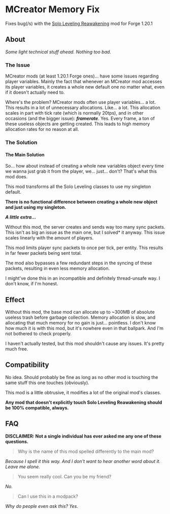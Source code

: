 # MCreator Memory Fix


Fixes bug(/s) with the [Solo Leveling Reawakening](https://www.curseforge.com/minecraft/mc-mods/solo-craft-reawakening)
mod for Forge 1.20.1

## About

*Some light technical stuff ahead. Nothing too bad.*

### The Issue

MCreator mods (at least 1.20.1 Forge ones)... have some issues regarding player variables. Mainly the fact that whenever an MCreator mod accesses
its player variables, it creates a whole new default one no matter what, even if it doesn't actually need to.

Where's the problem? MCreator mods often use player variables... a lot. 
This results in a lot of unnecessary allocations. Like... a lot. 
This allocation scales in part with tick rate (which is normally 20tps),
and in other occasions (and the bigger issue): ***framerate***. Yes. Every frame, a ton of these useless
objects are getting created. This leads to high memory allocation rates for no reason at all.

### The Solution

#### The Main Solution

So... how about instead of creating a whole new variables object
every time we wanna just grab it from the player, we... just... don't? That's what this mod does.

This mod transforms all the Solo Leveling classes to use my singleton default.

**There is no functional difference between creating a whole
new object and just using my singleton.**

***A little extra...***

Without this mod, the server creates and sends way too many sync packets.
This isn't as big an issue as the main one, but I solved* it anyway.
This issue scales linearly with the amount of players.

This mod limits player sync packets to once per tick, per entity. This results in far fewer packets being sent total.

The mod also bypasses a few redundant steps in the syncing of these packets, resulting in even less memory allocation.

I might've done this in an incompatible and definitely thread-unsafe way. I don't know, if I'm honest.

## Effect

Without this mod, the base mod can allocate up to ~300MB of absolute useless trash before garbage collection.
Memory allocation is slow, and allocating that much memory for no gain is just... pointless.
I don't know how much it is with this mod, but it's nowhere even in that ballpark. And I'm not bothered to check properly.

I haven't actually tested, but this mod shouldn't cause any issues. It's pretty much free.

## Compatibility

No idea. Should probably be fine as long as no other mod is touching the same stuff this one touches (obviously).

This mod is a little obtrusive, it modifies a lot of the original mod's classes.

**Any mod that doesn't explicitly touch Solo Leveling Reawakening should be 100% compatible, always.**

## FAQ

**DISCLAIMER: Not a single individual has ever asked me any one of these questions.**


> Why is the name of this mod spelled differently to the main mod?

*Because I spell it this way. And I don't want to hear another word about it. Leave me alone.*

> You seem really cool. Can you be my friend?

*No.*

> Can I use this in a modpack?

*Why do people even ask this? Yes.*
